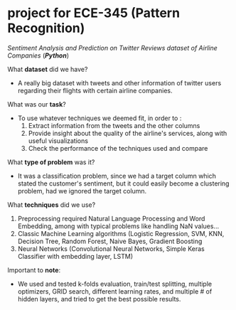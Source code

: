 # project for ECE-345 (Pattern Recognition)
_Sentiment Analysis and Prediction on Twitter Reviews dataset of Airline Companies_ (**_Python_**)

What **dataset** did we have? 
* A really big dataset with tweets and other information of twitter users regarding their flights with certain airline companies.

What was our **task**?
* To use whatever techniques we deemed fit, in order to :
  1. Extract information from the tweets and the other columns
  2. Provide insight about the quality of the airline's services, along with useful visualizations
  3. Check the performance of the techniques used and compare
    
What **type of problem** was it?
* It was a classification problem, since we had a target column which stated the customer's sentiment, 
  but it could easily become a clustering problem, had we ignored the target column.
    
What **techniques** did we use?
  1. Preprocessing required Natural Language Processing and Word Embedding, among with typical problems like handling NaN values...
  2. Classic Machine Learning algorithms (Logistic Regression, SVM, KNN, Decision Tree, Random Forest, Naive Bayes, Gradient Boosting
  3. Neural Networks (Convolutional Neural Networks, Simple Keras Classifier with embedding layer, LSTM)
  
  
  
Important to **note**:
* We used and tested k-folds evaluation, train/test splitting, multiple optimizers, GRID search, 
    different learning rates, and multiple # of hidden layers, and tried to get the best possible results. 
